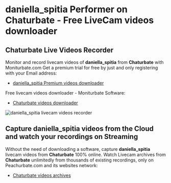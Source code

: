 # daniella_spitia Performer on Chaturbate - Free LiveCam videos downloader

## Chaturbate Live Videos Recorder

Monitor and record livecam videos of **daniella_spitia** from **Chaturbate** with Moniturbate.com
Get a premium trial for free by just and only registering with your Email address:
* [daniella_spitia Premium videos downloader](https://moniturbate.com/request-demo-licence-key.html)

Free livecam videos downloader - Moniturbate Software:
* [Chaturbate videos downloader](https://moniturbate.com/moniturbate-download-software.html)

![daniella_spitia livecam videos recorder](https://peachurnet.com/templates/moniturbate-software.png)


## Capture daniella_spitia videos from the Cloud and watch your recordings on Streaming

Without the need of downloading a software, capture **daniella_spitia** livecam videos from **Chaturbate** 100% online.
Watch Livecam archives from **Chaturbate** unlimitedly from thousands of existing recordings, only on Peachurbate.com and its websites network:
* [Chaturbate videos archives](https://peachurnet.com/)